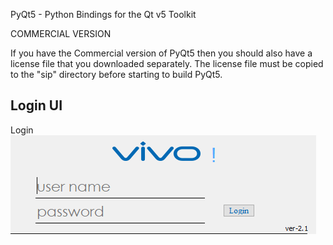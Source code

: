 PyQt5 - Python Bindings for the Qt v5 Toolkit


COMMERCIAL VERSION

If you have the Commercial version of PyQt5 then you should also have a
license file that you downloaded separately.  The license file must be copied
to the "sip" directory before starting to build PyQt5.


## Login UI

 Login
![Login](images/Capture.PNG)

